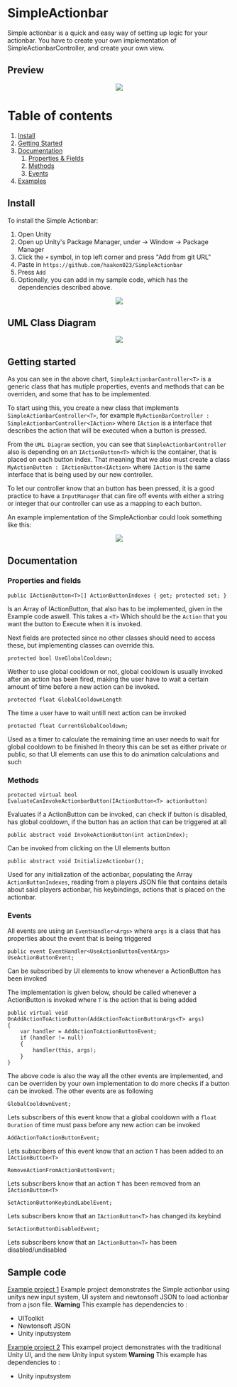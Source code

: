 # SimpleActionbar
Simple actionbar is a quick and easy way of setting up logic for your actionbar. You have to create 
your own implementation of SimpleActionbarController, and create your own view.

 ## Preview
 <p align="center">
 <img src="https://user-images.githubusercontent.com/20074902/118871433-da0a5b00-b8e7-11eb-8578-b347fc524fdf.gif">
 </p>

# Table of contents
1. [Install](https://github.com/haakon023/SimpleActionbar#Install)
3. [Getting Started](https://github.com/haakon023/SimpleActionbar#Getting-started)
4. [Documentation](https://github.com/haakon023/SimpleActionbar#Documentation)
    1. [Properties & Fields](https://github.com/haakon023/SimpleActionbar#Properties-and-fields)
    2. [Methods](https://github.com/haakon023/SimpleActionbar#Methods)
    3. [Events](https://github.com/haakon023/SimpleActionbar#Events)
5. [Examples](https://github.com/haakon023/SimpleActionbar#Sample-code)

## Install

To install the Simple Actionbar:
1. Open Unity
2. Open up Unity's Package Manager, under -> Window -> Package Manager
3. Click the `+` symbol, in top left corner and press "Add from git URL"
4. Paste in `https://github.com/haakon023/SimpleActionbar` 
5. Press `Add`
6. Optionally, you can add in my sample code, which has the dependencies described above.
 <p align="center">
 <img src="https://user-images.githubusercontent.com/20074902/118721036-a289a900-b82a-11eb-9f8e-19c5146e960a.png">
 </p>


## UML Class Diagram
<p align="center">
<img src="https://user-images.githubusercontent.com/20074902/118694399-53cd1680-b80c-11eb-830d-d44cb4fc8ebb.png">
</p>


## Getting started
As you can see in the above chart, `SimpleActionbarController<T>` is a generic class that has mutiple properties, events and methods that can be overriden, and some that has to be implemented.

To start using this, you create a new class that implements `SimpleActionbarController<T>`, for example `MyActionBarController : SimpleActionbarController<IAction>`
where `IAction` is a interface that describes the action that will be executed when a button is pressed.

From the `UML Diagram` section, you can see that `SimpleActionbarController` also is depending on an `IActionButton<T>` which is the container, that is placed on each button index.
That meaning that we also must create a class `MyActionButton : IActionButton<IAction>`
where `IAction` is the same interface that is being used by our new controller.

To let our controller know that an button has been pressed, it is a good practice to have a `InputManager` that can fire off events with either a string or integer that our controller can use as a mapping to each button.

An example implementation of the SimpleActionbar could look something like this:

<p align="center">
<img src="https://user-images.githubusercontent.com/20074902/118721764-8e927700-b82b-11eb-9881-ac1ab19511b4.png">
</p>

## Documentation

### Properties and fields

`public IActionButton<T>[] ActionButtonIndexes { get; protected set; }`

Is an Array of IActionButton, that also has to be implemented, given in the Example code aswell. This takes a `<T>` Which should be the `Action` that you want the button to Execute when it is invoked.

Next fields are protected since no other classes should need to access these, but implementing classes can override this.

`protected bool UseGlobalCooldown;`

Wether to use global cooldown or not, global cooldown is usually invoked after an action has been fired, making the user have to wait a certain amount of time before
a new action can be invoked.

`protected float GlobalCooldownLength`

The time a user have to wait untill next action can be invoked

`protected float CurrentGlobalCooldown;`

Used as a timer to calculate the remaining time an user needs to wait for global cooldown to be finished
In theory this can be set as either private or public, so that UI elements can use this to do animation calculations and such

### Methods

`protected virtual bool EvaluateCanInvokeActionbarButton(IActionButton<T> actionbutton)`

Evaluates if a ActionButton can be invoked, can check if button is disabled, has global cooldown, if the button has an action that can be triggered at all

`public abstract void InvokeActionButton(int actionIndex);` 

Can be invoked from clicking on the UI elements button

`public abstract void InitializeActionbar();`

Used for any initialization of the actionbar, populating the Array `ActionButtonIndexes`, reading from a players JSON file that contains details about said players actionbar, his keybindings, actions that is placed on the actionbar.

### Events

All events are using an `EventHandler<Args>` where `args` is a class that has properties about the event that is being triggered


`public event EventHandler<UseActionButtonEventArgs> UseActionButtonEvent;`

Can be subscribed by UI elements to know whenever a ActionButton has been invoked

The implementation is given below, should be called whenever a ActionButton is invoked where `T` is the action that is being added
```
public virtual void OnAddActionToActionButton(AddActionToActionButtonArgs<T> args)
{
    var handler = AddActionToActionButtonEvent;
    if (handler != null)
    {
        handler(this, args);
    }
}
``` 

The above code is also the way all the other events are implemented, and can be overriden by your own implementation to do more checks if a button can be invoked.
The other events are as following

`GlobalCooldownEvent;`

Lets subscribers of this event know that a global cooldown with a `float Duration` of time must pass before any new action can be invoked

`AddActionToActionButtonEvent;`

Lets subscribers of this event know that an action `T` has been added to an `IActionButton<T>`

`RemoveActionFromActionButtonEvent;` 

Lets subscribers know that an action `T` has been removed from an `IActionButton<T>`

`SetActionButtonKeybindLabelEvent;`

Lets subscribers know that an `IActionButton<T>` has changed its keybind

`SetActionButtonDisabledEvent;`

Lets subscribers know that an `IActionButton<T>` has been disabled/undisabled


## Sample code
[Example project 1](https://github.com/haakon023/SimpleActionbar/tree/master/Samples%7E/Example1)
Example project demonstrates the Simple actionbar using unitys new input system, UI system and newtonsoft JSON to load actionbar from a json file.
**Warning** This example has dependencies to :

- UIToolkit
- Newtonsoft JSON
- Unity inputsystem

[Example project 2](https://github.com/haakon023/SimpleActionbar/tree/master/Samples%7E/ExampleWithStandardUI)
This exampel project demonstrates with the traditional Unity UI, and the new Unity input system
**Warning** This example has dependencies to :
- Unity inputsystem
